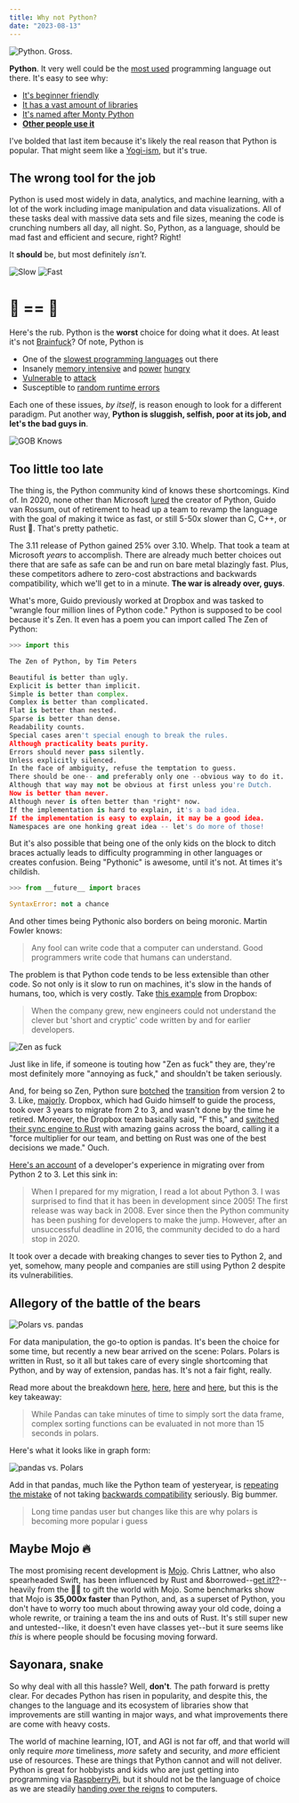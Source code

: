 ```yaml
---
title: Why not Python?
date: "2023-08-13"
---
```


![Python. Gross.](https://media.tenor.com/E4F_uLU34UsAAAAC/why-did-it-have-to-be-snakes-indiana-jones.gif "Indy knows")

**Python**. It very well could be the [most used](https://pypl.github.io/PYPL.html) programming language out there. It's easy to see why: 

- [It's beginner friendly](https://wiki.python.org/moin/BeginnersGuide/NonProgrammers)
- [It has a vast amount of libraries](https://www.interviewbit.com/blog/python-libraries/#:~:text=With%20more%20than%20137%2C000%20libraries,data%20manipulation%2C%20and%20many%20more.)
- [It's named after Monty Python](https://docs.python.org/3.8/tutorial/inputoutput.html#the-string-format-method)
- [**Other people use it**](https://www.tiobe.com/tiobe-index/)

I've bolded that last item because it's likely the real reason that Python is popular. That might seem like a [Yogi-ism](https://yogiberramuseum.org/about-yogi/yogisms/), but it's true.

## The wrong tool for the job

Python is used most widely in data, analytics, and machine learning, with a lot of the work including image manipulation and data visualizations. All of these tasks deal with massive data sets and file sizes, meaning the code is crunching numbers all day, all night. So, Python, as a language, should be mad fast and efficient and secure, right? Right!

It **should** be, but most definitely *isn't*.

![Slow](../python2.png "Oh nooooo")
![Fast](../python1.png "Oh yeaaaaaah")

# 🐍 == 🐌

Here's the rub. Python is the **worst** choice for doing what it does. At least it's not [Brainfuck](https://www.youtube.com/watch?v=hdHjjBS4cs8)? Of note, Python is

- One of the [slowest programming languages](https://github.com/niklas-heer/speed-comparison/blob/master/README.md) out there
- Insanely [memory intensive](https://stackoverflow.com/questions/49031058/optimizing-memory-usage-pandas-python) and [power](https://www.efinancialcareers.com/news/2023/06/which-programming-language-uses-the-most-energy) [hungry](https://thenextweb.com/news/python-progamming-language-energy-analysis)
- [Vulnerable](https://thehackernews.com/2022/09/15-year-old-unpatched-python.html) to [attack](https://thenewstack.io/compiled-python-code-used-in-a-new-pypi-attack/)
- Susceptible to [random runtime errors](https://medium.com/metabob/chasing-memory-spikes-and-leaks-in-python-172ae99290d3)

Each one of these issues, *by itself*, is reason enough to look for a different paradigm. Put another way, **Python is sluggish, selfish, poor at its job, and let's the bad guys in**. 

![GOB Knows](https://64.media.tumblr.com/84c8ce7dd9d89bfcca79788f763cb97e/tumblr_mngx21FyhC1qa8jwfo1_500.gifv "Cock-a-caw")

## Too little too late

The thing is, the Python community kind of knows these shortcomings. Kind of. In 2020, none other than Microsoft [lured](https://www.zdnet.com/article/guido-van-rossum-the-python-languages-founder-joins-microsoft/) the creator of Python, Guido van Rossum, out of retirement to head up a team to revamp the language with the goal of making it twice as fast, or still 5-50x slower than C, C++, or Rust 🤦. That's pretty pathetic.

The 3.11 release of Python gained 25% over 3.10. Whelp. That took a team at Microsoft *years* to accomplish. There are already much better choices out there that are safe as safe can be and run on bare metal blazingly fast. Plus, these competitors adhere to zero-cost abstractions and backwards compatibility, which we'll get to in a minute. **The war is already over, guys**.

What's more, Guido previously worked at Dropbox and was tasked to "wrangle four million lines of Python code." Python is supposed to be cool because it's Zen. It even has a poem you can import called The Zen of Python:

```python title="Say hello to Shiki highlighting"
>>> import this

The Zen of Python, by Tim Peters

Beautiful is better than ugly.
Explicit is better than implicit.
Simple is better than complex.
Complex is better than complicated.
Flat is better than nested.
Sparse is better than dense.
Readability counts.
Special cases aren't special enough to break the rules.
Although practicality beats purity.
Errors should never pass silently.
Unless explicitly silenced.
In the face of ambiguity, refuse the temptation to guess.
There should be one-- and preferably only one --obvious way to do it.
Although that way may not be obvious at first unless you're Dutch.
Now is better than never.
Although never is often better than *right* now.
If the implementation is hard to explain, it's a bad idea.
If the implementation is easy to explain, it may be a good idea.
Namespaces are one honking great idea -- let's do more of those!
```

But it's also possible that being one of the only kids on the block to ditch braces actually leads to difficulty programming in other languages or creates confusion. Being "Pythonic" is awesome, until it's not. At times it's childish. 

```python
>>> from __future__ import braces 

SyntaxError: not a chance
```

And other times being Pythonic also borders on being moronic. Martin Fowler knows:

> Any fool can write code that a computer can understand. Good programmers write code that humans can understand.

The problem is that Python code tends to be less extensible than other code. So not only is it slow to run on machines, it's slow in the hands of humans, too, which is very costly. Take [this example](https://www.zdnet.com/article/python-programming-language-creator-retires-saying-its-been-an-amazing-ride/) from Dropbox:

> When the company grew, new engineers could not understand the clever but 'short and cryptic' code written by and for earlier developers. 

![Zen as fuck](https://i.pinimg.com/736x/19/31/1c/19311c69369f569baf639b52811955ad.jpg "Sure ya are, bud")

Just like in life, if someone is touting how "Zen as fuck" they are, they're most definitely more "annoying as fuck," and shouldn't be taken seriously.

And, for being so Zen, Python sure [botched](https://news.ycombinator.com/item?id=15708136) the [transition](https://www.wired.com/story/think-app-updates-suck-try-upgrading-programming-language/) from version 2 to 3. Like, [majorly](https://stackoverflow.blog/2019/11/14/why-is-the-migration-to-python-3-taking-so-long/). Dropbox, which had Guido himself to guide the process, took over 3 years to migrate from 2 to 3, and wasn't done by the time he retired. Moreover, the Dropbox team basically said, "F this," and [switched their sync engine to Rust](https://dropbox.tech/infrastructure/rewriting-the-heart-of-our-sync-engine) with amazing gains across the board, calling it a "force multiplier for our team, and betting on Rust was one of the best decisions we made." Ouch.

[Here's an account](https://www.activestate.com/blog/python-2-to-3-migr) of a developer's experience in migrating over from Python 2 to 3. Let this sink in:

> When I prepared for my migration, I read a lot about Python 3. I was surprised to find that it has been in development since 2005! The first release was way back in 2008. Ever since then the Python community has been pushing for developers to make the jump. However, after an unsuccessful deadline in 2016, the community decided to do a hard stop in 2020. 

It took over a decade with breaking changes to sever ties to Python 2, and yet, somehow, many people and companies are still using Python 2 despite its vulnerabilities. 

## Allegory of the battle of the bears

![Polars vs. pandas](https://miro.medium.com/v2/resize:fit:1400/format:webp/1*2EHqvZVV4qNjRqrHiBK9-A.png "There's a new bear in town")

For data manipulation, the go-to option is pandas. It's been the choice for some time, but recently a new bear arrived on the scene: Polars. Polars is written in Rust, so it all but takes care of every single shortcoming that Python, and by way of extension, pandas has. It's not a fair fight, really. 

Read more about the breakdown [here](https://medium.com/cuenex/pandas-2-0-vs-polars-the-ultimate-battle-a378eb75d6d1), [here](https://betterprogramming.pub/data-duel-pandas-2-0-and-polars-0-17-7-battle-for-supremacy-in-speed-and-syntax-87f062995550), [here](https://studioterabyte.nl/en/blog/polars-vs-pandas) and [here](https://www.makeuseof.com/pandas-vs-polars-which-is-better/), but this is the key takeaway:

> While Pandas can take minutes of time to simply sort the data frame, complex sorting functions can be evaluated in not more than 15 seconds in polars.

Here's what it looks like in graph form:

![pandas vs. Polars](https://miro.medium.com/v2/resize:fit:1400/format:webp/1*cRKPevCMbpaBiR4rFLetPQ.png "Rust FTW")

Add in that pandas, much like the Python team of yesteryear, is [repeating the mistake](https://www.infoworld.com/article/3513440/pandas-10-brings-big-breaking-changes.html) of not taking [backwards compatibility](https://stackoverflow.com/questions/75956209/dataframe-object-has-no-attribute-append) seriously. Big bummer.

> Long time pandas user but changes like this are why polars is becoming more popular i guess

## Maybe Mojo 🔥

The most promising recent development is [Mojo](https://docs.modular.com/mojo/why-mojo.html). Chris Lattner, who also spearheaded Swift, has been influenced by Rust and &borrowed--[get it??](https://betterprogramming.pub/the-magic-of-borrow-checkers-in-rust-238a2a97bff2)--heavily from the 🦀🦀 to gift the world with Mojo. Some benchmarks show that Mojo is **35,000x faster** than Python, and, as a superset of Python, you don't have to worry too much about throwing away your old code, doing a whole rewrite, or training a team the ins and outs of Rust. It's still super new and untested--like, it doesn't even have classes yet--but it sure seems like *this* is where people should be focusing moving forward.

## Sayonara, snake

So why deal with all this hassle? Well, **don't**. The path forward is pretty clear. For decades Python has risen in popularity, and despite this, the changes to the language and its ecosystem of libraries show that improvements are still wanting in major ways, and what improvements there are come with heavy costs. 

The world of machine learning, IOT, and AGI is not far off, and that world will only require *more* timeliness, *more* safety and security, and *more* efficient use of resources. These are things that Python cannot and will not deliver. Python is great for hobbyists and kids who are just getting into programming via [RaspberryPi](https://www.raspberrypi.com/), but it should not be the language of choice as we are steadily [handing over the reigns](https://builtin.com/artificial-intelligence/artificial-intelligence-future) to computers.